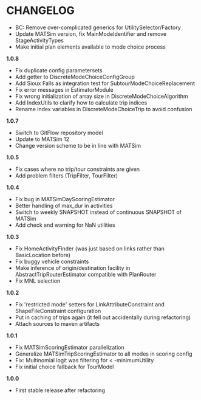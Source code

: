 # CHANGELOG

- BC: Remove over-complicated generics for UtilitySelector/Factory
- Update MATSim version, fix MainModeIdentifier and remove StageActivityTypes
- Make initial plan elements available to mode choice process

**1.0.8**

- Fix duplicate config parametersets
- Add getter to DiscreteModeChoiceConfigGroup
- Add Sioux Falls as integration test for SubtourModeChoiceReplacement
- Fix error messages in EstimatorModule
- Fix wrong initialization of array size in DiscreteModeChoiceAlgorithm
- Add IndexUtils to clarify how to calculate trip indices
- Rename index variables in DiscreteModeChoiceTrip to avoid confusion

**1.0.7**

- Switch to GitFlow repository model
- Update to MATSim 12
- Change version scheme to be in line with MATSim

**1.0.5**

- Fix cases where no trip/tour constraints are given
- Add problem filters (TripFilter, TourFilter)

**1.0.4**

- Fix bug in MATSimDayScoringEstimator
- Better handling of max_dur in activities
- Switch to weekly SNAPSHOT instead of continuous SNAPSHOT of MATSim
- Add check and warning for NaN utilities

**1.0.3**

- Fix HomeActivityFinder (was just based on links rather than BasicLocation before)
- Fix buggy vehicle constraints
- Make inference of origin/destination facility in AbstractTripRouterEstimator compatible with PlanRouter
- Fix MNL selection

**1.0.2**

- Fix 'restricted mode' setters for LinkAttributeConstraint and ShapeFileConstraint configuration
- Put in caching of trips again (it fell out accidentally during refactoring)
- Attach sources to maven artifacts

**1.0.1**

- Fix MATSimScoringEstimator parallelization
- Generalize MATSimTripScoringEstimator to all modes in scoring config
- Fix: Multinomial logit was filtering for < -minimumUtility
- Fix initial choice fallback for TourModel

**1.0.0**

- First stable release after refactoring
